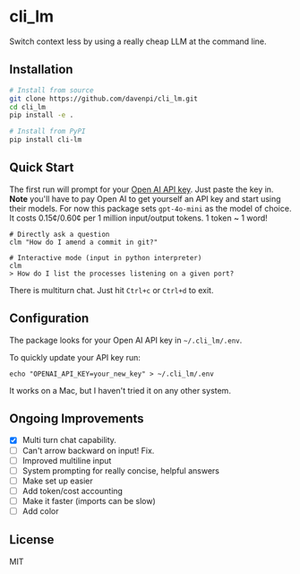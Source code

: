 # cli_lm

Switch context less by using a really cheap LLM at the command line.

## Installation

```bash
# Install from source
git clone https://github.com/davenpi/cli_lm.git
cd cli_lm
pip install -e .

# Install from PyPI
pip install cli-lm
```

## Quick Start
The first run will prompt for your
<a href="https://platform.openai.com/docs/overview" target="_blank">Open AI API key</a>.
Just paste the key in.
**Note** you'll have to pay Open AI to get yourself an API key and start using their
models. For now this package sets `gpt-4o-mini` as the model of choice. It costs
0.15¢/0.60¢ per 1 million input/output tokens. 1 token ~ 1 word!

```shell
# Directly ask a question
clm "How do I amend a commit in git?"

# Interactive mode (input in python interpreter)
clm
> How do I list the processes listening on a given port?
```

There is multiturn chat. Just hit `Ctrl+c` or `Ctrl+d` to exit.

## Configuration
The package looks for your Open AI API key in `~/.cli_lm/.env`.

To quickly update your API key run:
```shell
echo "OPENAI_API_KEY=your_new_key" > ~/.cli_lm/.env
```

It works on a Mac, but I haven't tried it on any other system.

## Ongoing Improvements

- [x] Multi turn chat capability.
- [ ] Can't arrow backward on input! Fix.
- [ ] Improved multiline input
- [ ] System prompting for really concise, helpful answers
- [ ] Make set up easier
- [ ] Add token/cost accounting
- [ ] Make it faster (imports can be slow)
- [ ] Add color

## License
MIT